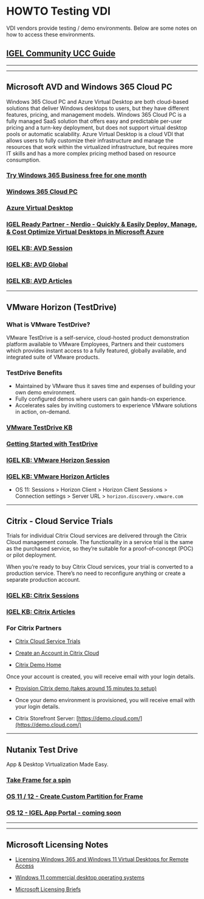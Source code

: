 # HOWTO Testing VDI

VDI vendors provide testing / demo environments. Below are some notes on how to access these environments.

<!---
## [IGEL Community UCC Guide](https://igel-community.github.io/IGEL-Docs-v02/Docs/HOWTO-UCC/)
-->

## [IGEL Community UCC Guide](HOWTO-UCC-Guide.md)

----------

-----

## Microsoft AVD and Windows 365 Cloud PC

Windows 365 Cloud PC and Azure Virtual Desktop are both cloud-based solutions that deliver Windows desktops to users, but they have different features, pricing, and management models. Windows 365 Cloud PC is a fully managed SaaS solution that offers easy and predictable per-user pricing and a turn-key deployment, but does not support virtual desktop pools or automatic scalability. Azure Virtual Desktop is a cloud VDI that allows users to fully customize their infrastructure and manage the resources that work within the virtualized infrastructure, but requires more IT skills and has a more complex pricing method based on resource consumption.

### [Try Windows 365 Business free for one month](https://www.microsoft.com/en-us/windows-365/business/windows-365-free-trial-b)

### [Windows 365 Cloud PC](https://www.microsoft.com/en-us/windows-365)

### [Azure Virtual Desktop](https://azure.microsoft.com/en-us/products/virtual-desktop)

### [IGEL Ready Partner - Nerdio - Quickly & Easily Deploy, Manage, & Cost Optimize Virtual Desktops in Microsoft Azure](https://getnerdio.com/)

### [IGEL KB: AVD Session](https://kb.igel.com/igelos-11.08/en/avd-session-63804667.html)

### [IGEL KB: AVD Global](https://kb.igel.com/igelos-11.08/en/avd-global-63804664.html)

### [IGEL KB: AVD Articles](https://kb.igel.com/igelos-11.08/en/microsoft-azure-virtual-desktop-avd-63802873.html)

-----

## VMware Horizon (TestDrive)

### What is VMware TestDrive?

VMware TestDrive is a self-service, cloud-hosted product demonstration platform available to VMware Employees, Partners and their customers which provides instant access to a fully featured, globally available, and integrated suite of VMware products.

### TestDrive Benefits

- Maintained by VMware thus it saves time and expenses of building your own demo environment.
- Fully configured demos where users can gain hands-on experience.
- Accelerates sales by inviting customers to experience VMware solutions in action, on-demand.

### [VMware TestDrive KB](https://kb.vmtestdrive.com/)

### [Getting Started with TestDrive](https://kb.vmtestdrive.com/a/1543022-getting-started-with-testdrive)

### [IGEL KB: VMware Horizon Session](https://kb.igel.com/igelos-11.08/en/horizon-client-session-63804424.html)

### [IGEL KB:  VMware Horizon Articles](https://kb.igel.com/igelos-11.08/en/vmware-horizon-63802798.html)

- OS 11: Sessions > Horizon Client > Horizon Client Sessions > Connection settings > Server URL > `horizon.discovery.vmware.com`


-----

## Citrix  - Cloud Service Trials

Trials for individual Citrix Cloud services are delivered through the Citrix Cloud management console. The functionality in a service trial is the same as the purchased service, so they’re suitable for a proof-of-concept (POC) or pilot deployment.

When you’re ready to buy Citrix Cloud services, your trial is converted to a production service. There’s no need to reconfigure anything or create a separate production account.

### [IGEL KB: Citrix Sessions](https://kb.igel.com/igelos-11.08/en/citrix-63804297.html)

### [IGEL KB: Citrix Articles](https://kb.igel.com/igelos-11.08/en/citrix-63802641.html)

### For Citrix Partners

- [Citrix Cloud Service Trials](https://docs.citrix.com/en-us/citrix-cloud/overview/citrix-cloud-service-trials.html)

- [Create an Account in Citrix Cloud](https://www.citrix.com/welcome/create-account.html)

- [Citrix Demo Home](https://demo.citrix.com)

Once your account is created, you will receive email with your login details.

- [Provision Citrix demo (takes around 15 minutes to setup)](htts://demo.citrix.com/provision)

- Once your demo environment is provisioned, you will receive email with your login details.

- Citrix Storefront Server: [https://demo.cloud.com/](https://demo.cloud.com/)

-----

## Nutanix Test Drive

App & Desktop Virtualization Made Easy.

### [Take Frame for a spin](https://www.nutanix.com/products/frame/test-drive)

### [OS 11 / 12 - Create Custom Partition for Frame](https://github.com/IGEL-Community/IGEL-Custom-Partitions/tree/master/CP_Source/Apps/Nutanix_Frame)

### [OS 12 - IGEL App Portal - coming soon](https://app.igel.com/)

-----

-----

## Microsoft Licensing Notes

- [Licensing Windows 365 and Windows 11 Virtual Desktops for
Remote Access](https://wwlpdocumentsearch.blob.core.windows.net/prodv2/Licensing_brief_PLT_Licensing%20Windows%20365%20and%20Windows%2011%20Virtual%20Desktops%20for%20Remote%20Access.pdf?sv=2020-08-04&se=2123-03-02T23:15:04Z&sr=b&sp=r&sig=FUIRPnEKBRQ9MmbP3OtySsARRj8AETIINoVMbImQ814%3D)

- [Windows 11 commercial desktop operating systems](https://wwlpdocumentsearch.blob.core.windows.net/prodv2/Windows_11_Commercial_Licensing_Guide.pdf?sv=2020-08-04&se=2123-04-26T03:49:08Z&sr=b&sp=r&sig=ZOBNDMwTwi83nYr7LyGe3n4LoVTaPy7LfUV6KY6D%2BRo%3D)

- [Microsoft Licensing Briefs](https://www.microsoft.com/licensing/docs/view/Licensing-Briefs)